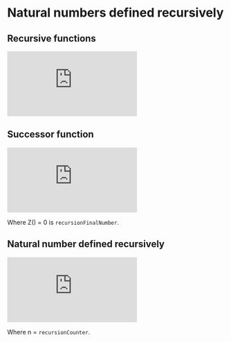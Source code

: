 # Natural numbers defined recursively

## Recursive functions

![](http://latex.codecogs.com/gif.latex?f%5E0%28x%29%20%3D%20x%2C%20%5C%20%5Cforall%20x.%20%5C%5C%20f%5E%7Bi&plus;1%7D%20%3D%20f%28f%5Ei%28x%29%29%2C%20%5C%20%5Cforall%20i%20%5Cge%200)

## Successor function

![](http://latex.codecogs.com/gif.latex?z%28%29%20%3D%200%20%5C%5C%20s%28n%29%20%3D%20n%20&plus;1)

Where Z() = 0 is `recursionFinalNumber`.

## Natural number defined recursively

![](https://latex.codecogs.com/gif.latex?n%20%3D%20S%5E%7Bn%7D%28%28z%28%29%29%29%20%3D%20S%5E%7Bn%7D%280%29%2C%20%5C%20%5Cforall%20n%5Cin%20%5Cmathbb%7BN%7D)

Where n = `recursionCounter`.

